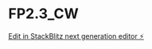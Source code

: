 # FP2.3_CW

[Edit in StackBlitz next generation editor ⚡️](https://stackblitz.com/~/github.com/sanjayxzz/FP2.3_CW)